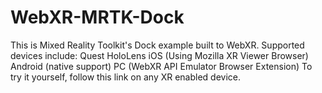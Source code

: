 # WebXR-MRTK-Dock
This is Mixed Reality Toolkit's Dock example built to WebXR. Supported devices include: Quest HoloLens iOS (Using Mozilla XR Viewer Browser) Android (native support) PC (WebXR API Emulator Browser Extension) To try it yourself, follow this link on any XR enabled device.
